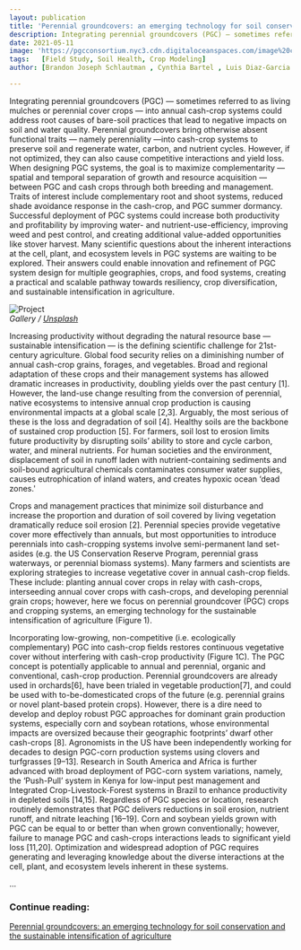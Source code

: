 ```yaml
---
layout: publication
title: 'Perennial groundcovers: an emerging technology for soil conservation and the sustainable intensification of agriculture'
description: Integrating perennial groundcovers (PGC) — sometimes referred to as living mulches or perennial cover crops — into annual cash-crop systems could address root causes of bare-soil practices that lead to negative impacts on soil and water quality. Perennial groundcovers bring otherwise absent functional traits — namely perenniality —into cash-crop systems to preserve soil and regenerate water, carbon, and nutrient cycles. However, if not optimized, they can also cause competitive interactions and yield loss. When designing PGC systems, the goal is to maximize complementarity — spatial and temporal separation of growth and resource acquisition — between PGC and cash crops through both breeding and management. Traits of interest include complementary root and shoot systems, reduced shade avoidance response in the cash-crop, and PGC summer dormancy. Successful deployment of PGC systems could increase both productivity and profitability by improving water- and nutrient-use-efficiency, improving weed and pest control, and creating additional value-added opportunities like stover harvest. Many scientific questions about the inherent interactions at the cell, plant, and ecosystem levels in PGC systems are waiting to be explored. Their answers could enable innovation and refinement of PGC system design for multiple geographies, crops, and food systems, creating a practical and scalable pathway towards resiliency, crop diversification, and sustainable intensification in agriculture.
date: 2021-05-11
image: 'https://pgcconsortium.nyc3.cdn.digitaloceanspaces.com/image%20copy%206.png'
tags:   [Field Study, Soil Health, Crop Modeling]
author: [Brandon Joseph Schlautman , Cynthia Bartel , Luis Diaz-Garcia , Shui-Zhang Fei , Scott Flynn , Erin Haramoto , Ken Moore , Dave Raj Raman]

---
```

Integrating perennial groundcovers (PGC) — sometimes referred to as living mulches or perennial cover crops — into annual cash-crop systems could address root causes of bare-soil practices that lead to negative impacts on soil and water quality. Perennial groundcovers bring otherwise absent functional traits — namely perenniality —into cash-crop systems to preserve soil and regenerate water, carbon, and nutrient cycles. However, if not optimized, they can also cause competitive interactions and yield loss. When designing PGC systems, the goal is to maximize complementarity — spatial and temporal separation of growth and resource acquisition — between PGC and cash crops through both breeding and management. Traits of interest include complementary root and shoot systems, reduced shade avoidance response in the cash-crop, and PGC summer dormancy. Successful deployment of PGC systems could increase both productivity and profitability by improving water- and nutrient-use-efficiency, improving weed and pest control, and creating additional value-added opportunities like stover harvest. Many scientific questions about the inherent interactions at the cell, plant, and ecosystem levels in PGC systems are waiting to be explored. Their answers could enable innovation and refinement of PGC system design for multiple geographies, crops, and food systems, creating a practical and scalable pathway towards resiliency, crop diversification, and sustainable intensification in agriculture.

<div class="gallery-box">
  <div class="gallery">
    <img src="https://pgcconsortium.nyc3.cdn.digitaloceanspaces.com/etls-2020-0318c.01.png" loading="lazy" alt="Project">
  </div>
  <em>Gallery / <a href="https://unsplash.com/" target="_blank">Unsplash</a></em>
</div>

Increasing productivity without degrading the natural resource base — sustainable intensification — is the defining scientific challenge for 21st-century agriculture. Global food security relies on a diminishing number of annual cash-crop grains, forages, and vegetables. Broad and regional adaptation of these crops and their management systems has allowed dramatic increases in productivity, doubling yields over the past century [1]. However, the land-use change resulting from the conversion of perennial, native ecosystems to intensive annual crop production is causing environmental impacts at a global scale [2,3]. Arguably, the most serious of these is the loss and degradation of soil [4]. Healthy soils are the backbone of sustained crop production [5]. For farmers, soil lost to erosion limits future productivity by disrupting soils’ ability to store and cycle carbon, water, and mineral nutrients. For human societies and the environment, displacement of soil in runoff laden with nutrient-containing sediments and soil-bound agricultural chemicals contaminates consumer water supplies, causes eutrophication of inland waters, and creates hypoxic ocean ‘dead zones.'

Crops and management practices that minimize soil disturbance and increase the proportion and duration of soil covered by living vegetation dramatically reduce soil erosion [2]. Perennial species provide vegetative cover more effectively than annuals, but most opportunities to introduce perennials into cash-cropping systems involve semi-permanent land set-asides (e.g. the US Conservation Reserve Program, perennial grass waterways, or perennial biomass systems). Many farmers and scientists are exploring strategies to increase vegetative cover in annual cash-crop fields. These include: planting annual cover crops in relay with cash-crops, interseeding annual cover crops with cash-crops, and developing perennial grain crops; however, here we focus on perennial groundcover (PGC) crops and cropping systems, an emerging technology for the sustainable intensification of agriculture (Figure 1).

Incorporating low-growing, non-competitive (i.e. ecologically complementary) PGC into cash-crop fields restores continuous vegetative cover without interfering with cash-crop productivity (Figure 1C). The PGC concept is potentially applicable to annual and perennial, organic and conventional, cash-crop production. Perennial groundcovers are already used in orchards[6], have been trialed in vegetable production[7], and could be used with to-be-domesticated crops of the future (e.g. perennial grains or novel plant-based protein crops). However, there is a dire need to develop and deploy robust PGC approaches for dominant grain production systems, especially corn and soybean rotations, whose environmental impacts are oversized because their geographic footprints’ dwarf other cash-crops [8].
Agronomists in the US have been independently working for decades to design PGC-corn production systems using clovers and turfgrasses [9–13]. Research in South America and Africa is further advanced with broad deployment of PGC-corn system variations, namely, the ‘Push-Pull’ system in Kenya for low-input pest management and Integrated Crop-Livestock-Forest systems in Brazil to enhance productivity in depleted soils [14,15]. Regardless of PGC species or location, research routinely demonstrates that PGC delivers reductions in soil erosion, nutrient runoff, and nitrate leaching [16–19]. Corn and soybean yields grown with PGC can be equal to or better than when grown conventionally; however, failure to manage PGC and cash-crops interactions leads to significant yield loss [11,20]. Optimization and widespread adoption of PGC requires generating and leveraging knowledge about the diverse interactions at the cell, plant, and ecosystem levels inherent in these systems.

...

### Continue reading:
[Perennial groundcovers: an emerging technology for soil conservation and the sustainable intensification of agriculture](https://portlandpress.com/emergtoplifesci/article/5/2/337/228627/Perennial-groundcovers-an-emerging-technology-for)